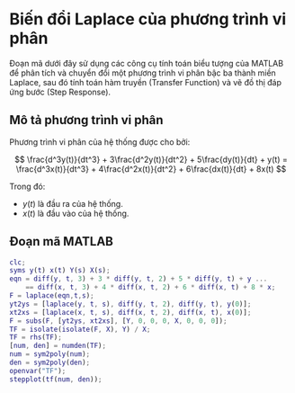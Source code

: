 # Biến đổi Laplace của phương trình vi phân

Đoạn mã dưới đây sử dụng các công cụ tính toán biểu tượng của MATLAB để phân tích và chuyển đổi một phương trình vi phân bậc ba thành miền Laplace, sau đó tính toán hàm truyền (Transfer Function) và vẽ đồ thị đáp ứng bước (Step Response).

## Mô tả phương trình vi phân

Phương trình vi phân của hệ thống được cho bởi:

$$
\frac{d^3y(t)}{dt^3} + 3\frac{d^2y(t)}{dt^2} + 5\frac{dy(t)}{dt} + y(t) = \frac{d^3x(t)}{dt^3} + 4\frac{d^2x(t)}{dt^2} + 6\frac{dx(t)}{dt} + 8x(t)
$$

Trong đó:
- $y(t)$ là đầu ra của hệ thống.
- $x(t)$ là đầu vào của hệ thống.

## Đoạn mã MATLAB

```matlab
clc;
syms y(t) x(t) Y(s) X(s);
eqn = diff(y, t, 3) + 3 * diff(y, t, 2) + 5 * diff(y, t) + y ...
    == diff(x, t, 3) + 4 * diff(x, t, 2) + 6 * diff(x, t) + 8 * x;
F = laplace(eqn,t,s);
yt2ys = [laplace(y, t, s), diff(y, t, 2), diff(y, t), y(0)];
xt2xs = [laplace(x, t, s), diff(x, t, 2), diff(x, t), x(0)];
F = subs(F, [yt2ys, xt2xs], [Y, 0, 0, 0, X, 0, 0, 0]);
TF = isolate(isolate(F, X), Y) / X;
TF = rhs(TF);
[num, den] = numden(TF);
num = sym2poly(num);
den = sym2poly(den);
openvar("TF");
stepplot(tf(num, den));
